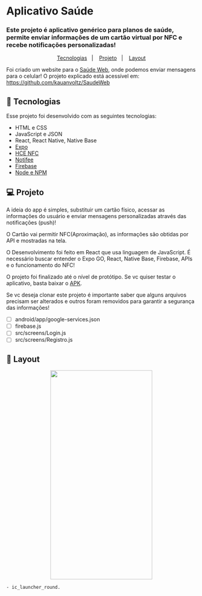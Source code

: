 # Aplicativo Saúde
### Este projeto é aplicativo genérico para planos de saúde, permite enviar informações de um cartão virtual por NFC e recebe notificações personalizadas!

<p align="center">
  <a href="#-tecnologias">Tecnologias</a>&nbsp;&nbsp;&nbsp;|&nbsp;&nbsp;&nbsp;
  <a href="#-projeto">Projeto</a>&nbsp;&nbsp;&nbsp;|&nbsp;&nbsp;&nbsp;
  <a href="#-layout">Layout</a>
</p>

Foi criado um website para o [Saúde Web](https://saude-web.vercel.app/), onde podemos enviar mensagens para o celular!
O projeto explicado está acessível em: https://github.com/kauanvoltz/SaudeWeb


## 🚀 Tecnologias

Esse projeto foi desenvolvido com as seguintes tecnologias:

- HTML e CSS
- JavaScript e JSON
- React, React Native, Native Base
- [Expo](https://docs.expo.dev/)
- [HCE NFC](https://github.com/cactuser/react-native-nfc-hce#README.md)
- [Notifee](https://notifee.app/)
- [Firebase](https://firebase.google.com/docs?hl=pt-br)
- [Node e NPM](https://nodejs.org/)

## 💻 Projeto

A ideia do app é simples, substituir um cartão físico, acessar as informações do usuário e enviar mensagens personalizadas através das notificações (push)!

O Cartão vai permitir NFC(Aproximação), as informações são obtidas por API e mostradas na tela.

O Desenvolvimento foi feito em React que usa linguagem de JavaScript. É necessário buscar entender o Expo GO, React, Native Base, Firebase, APIs e o funcionamento do NFC!

O projeto foi finalizado até o nível de protótipo. Se vc quiser testar o aplicativo, basta baixar o [APK](/Apk%20Donwload/application-44d64c95-78a4-44c1-aa84-0980dac01c93.apk).

Se vc deseja clonar este projeto é importante saber que alguns arquivos precisam ser alterados e outros foram removidos para garantir a segurança das informações!

- [ ] android/app/google-services.json
- [ ] firebase.js
- [ ] src/screens/Login.js
- [ ] src/screens/Registro.js

## 🔖 Layout

<div align="center">
<img src="/src/assets/Saude-App.gif" width="270" height="555">
</div>

    - ic_launcher_round.
